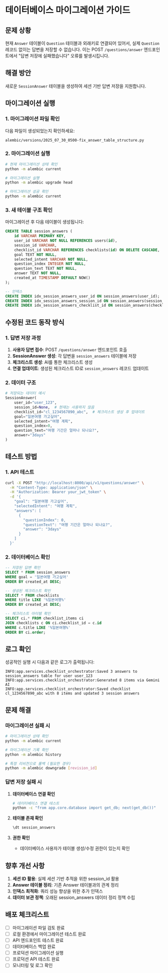 # 데이터베이스 마이그레이션 가이드

## 문제 상황

현재 `Answer` 테이블이 `Question` 테이블과 외래키로 연결되어 있어서, 실제 `Question` 레코드 없이는 답변을 저장할 수 없습니다. 이는 POST `/questions/answer` 엔드포인트에서 "답변 저장에 실패했습니다" 오류를 발생시킵니다.

## 해결 방안

새로운 `SessionAnswer` 테이블을 생성하여 세션 기반 답변 저장을 지원합니다.

## 마이그레이션 실행

### 1. 마이그레이션 파일 확인

다음 파일이 생성되었는지 확인하세요:
```
alembic/versions/2025_07_30_0500-fix_answer_table_structure.py
```

### 2. 마이그레이션 실행

```bash
# 현재 마이그레이션 상태 확인
python -m alembic current

# 마이그레이션 실행
python -m alembic upgrade head

# 마이그레이션 성공 확인
python -m alembic current
```

### 3. 새 테이블 구조 확인

마이그레이션 후 다음 테이블이 생성됩니다:

```sql
CREATE TABLE session_answers (
    id VARCHAR PRIMARY KEY,
    user_id VARCHAR NOT NULL REFERENCES users(id),
    session_id VARCHAR,
    checklist_id VARCHAR REFERENCES checklists(id) ON DELETE CASCADE,
    goal TEXT NOT NULL,
    selected_intent VARCHAR NOT NULL,
    question_index INTEGER NOT NULL,
    question_text TEXT NOT NULL,
    answer TEXT NOT NULL,
    created_at TIMESTAMP DEFAULT NOW()
);

-- 인덱스
CREATE INDEX idx_session_answers_user_id ON session_answers(user_id);
CREATE INDEX idx_session_answers_session_id ON session_answers(session_id);
CREATE INDEX idx_session_answers_checklist_id ON session_answers(checklist_id);
```

## 수정된 코드 동작 방식

### 1. 답변 저장 과정

1. **사용자 답변 접수**: POST `/questions/answer` 엔드포인트 호출
2. **SessionAnswer 생성**: 각 답변을 `session_answers` 테이블에 저장
3. **체크리스트 생성**: AI를 통한 체크리스트 생성
4. **연결 업데이트**: 생성된 체크리스트 ID로 `session_answers` 레코드 업데이트

### 2. 데이터 구조

```python
# 저장되는 데이터 예시
SessionAnswer(
    user_id="user_123",
    session_id=None,  # 현재는 사용하지 않음
    checklist_id="cl_1234567890_abc",  # 체크리스트 생성 후 업데이트
    goal="일본여행 가고싶어",
    selected_intent="여행 계획",
    question_index=0,
    question_text="여행 기간은 얼마나 되나요?",
    answer="3days"
)
```

## 테스트 방법

### 1. API 테스트

```bash
curl -X POST "http://localhost:8000/api/v1/questions/answer" \
  -H "Content-Type: application/json" \
  -H "Authorization: Bearer your_jwt_token" \
  -d '{
    "goal": "일본여행 가고싶어",
    "selectedIntent": "여행 계획",
    "answers": [
      {
        "questionIndex": 0,
        "questionText": "여행 기간은 얼마나 되나요?",
        "answer": "3days"
      }
    ]
  }'
```

### 2. 데이터베이스 확인

```sql
-- 저장된 답변 확인
SELECT * FROM session_answers 
WHERE goal = '일본여행 가고싶어' 
ORDER BY created_at DESC;

-- 생성된 체크리스트 확인
SELECT * FROM checklists 
WHERE title LIKE '%일본여행%' 
ORDER BY created_at DESC;

-- 체크리스트 아이템 확인
SELECT ci.* FROM checklist_items ci
JOIN checklists c ON ci.checklist_id = c.id
WHERE c.title LIKE '%일본여행%'
ORDER BY ci.order;
```

## 로그 확인

성공적인 실행 시 다음과 같은 로그가 출력됩니다:

```
INFO:app.services.checklist_orchestrator:Saved 3 answers to session_answers table for user user_123
INFO:app.services.checklist_orchestrator:Generated 8 items via Gemini AI
INFO:app.services.checklist_orchestrator:Saved checklist cl_1234567890_abc with 8 items and updated 3 session answers
```

## 문제 해결

### 마이그레이션 실패 시

```bash
# 마이그레이션 상태 확인
python -m alembic current

# 마이그레이션 기록 확인
python -m alembic history

# 특정 리비전으로 롤백 (필요한 경우)
python -m alembic downgrade [revision_id]
```

### 답변 저장 실패 시

1. **데이터베이스 연결 확인**
   ```bash
   # 데이터베이스 연결 테스트
   python -c "from app.core.database import get_db; next(get_db())"
   ```

2. **테이블 존재 확인**
   ```sql
   \dt session_answers
   ```

3. **권한 확인**
   - 데이터베이스 사용자가 테이블 생성/수정 권한이 있는지 확인

## 향후 개선 사항

1. **세션 ID 활용**: 실제 세션 기반 추적을 위한 session_id 활용
2. **Answer 테이블 정리**: 기존 Answer 테이블과의 관계 정리
3. **인덱스 최적화**: 쿼리 성능 향상을 위한 추가 인덱스
4. **데이터 보관 정책**: 오래된 session_answers 데이터 정리 정책 수립

## 배포 체크리스트

- [ ] 마이그레이션 파일 검토 완료
- [ ] 로컬 환경에서 마이그레이션 테스트 완료
- [ ] API 엔드포인트 테스트 완료
- [ ] 데이터베이스 백업 완료
- [ ] 프로덕션 마이그레이션 실행
- [ ] 프로덕션 API 테스트 완료
- [ ] 모니터링 및 로그 확인